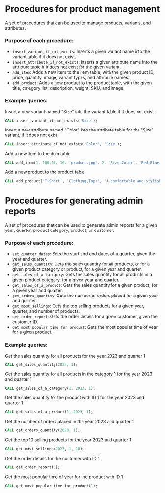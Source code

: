 # Procedures for product management

A set of procedures that can be used to manage products, variants, and attributes.

### Purpose of each procedure:

* `insert_variant_if_not_exists`: Inserts a given variant name into the variant table if it does not exist.
* `insert_attribute_if_not_exists`: Inserts a given attribute name into the attribute table if it does not exist for the given variant.
* `add_item`: Adds a new item to the item table, with the given product ID, price, quantity, image, variant types, and attribute names.
* `add_product`: Adds a new product to the product table, with the given title, category list, description, weight, SKU, and image.

### Example queries:

Insert a new variant named "Size" into the variant table if it does not exist
```sql
CALL insert_variant_if_not_exists('Size');
```
Insert a new attribute named "Color" into the attribute table for the "Size" variant, if it does not exist
```sql
CALL insert_attribute_if_not_exists('Color', 'Size');
```

Add a new item to the item table
```sql
CALL add_item(1, 100.00, 10, 'product.jpg', 2, 'Size,Color', 'Red,Blue');
```

Add a new product to the product table
```sql
CALL add_product('T-Shirt', 'Clothing,Tops', 'A comfortable and stylish t-shirt.', 0.5, 'T-Shirt-1', 't-shirt.jpg');
```

# Procedures for generating admin reports

A set of procedures that can be used to generate admin reports for a given year, quarter, product category, product, or customer.

### Purpose of each procedure:

* `set_quarter_dates`: Sets the start and end dates of a quarter, given the year and quarter.
* `get_sales_quantity`: Gets the sales quantity for all products, or for a given product category or product, for a given year and quarter.
* `get_sales_of_a_category`: Gets the sales quantity for all products in a given product category, for a given year and quarter.
* `get_sales_of_a_product`: Gets the sales quantity for a given product, for a given year and quarter.
* `get_orders_quantity`: Gets the number of orders placed for a given year and quarter.
* `get_most_sellings`: Gets the top selling products for a given year, quarter, and number of products.
* `get_order_report`: Gets the order details for a given customer, given the customer ID.
* `get_most_popular_time_for_product`: Gets the most popular time of year for a given product.

### Example queries:

Get the sales quantity for all products for the year 2023 and quarter 1
```sql
CALL get_sales_quantity(2023, 1);
```

Get the sales quantity for all products in the category 1 for the year 2023 and quarter 1
```sql
CALL get_sales_of_a_category(1, 2023, 1);
```
Get the sales quantity for the product with ID 1 for the year 2023 and quarter 1
```sql
CALL get_sales_of_a_product(1, 2023, 1);
```
Get the number of orders placed in the year 2023 and quarter 1
```sql
CALL get_orders_quantity(2023, 1);
```
Get the top 10 selling products for the year 2023 and quarter 1
```sql
CALL get_most_sellings(2023, 1, 10);
```
Get the order details for the customer with ID 1
```sql
CALL get_order_report(1);
```
Get the most popular time of year for the product with ID 1
```sql
CALL get_most_popular_time_for_product(1);